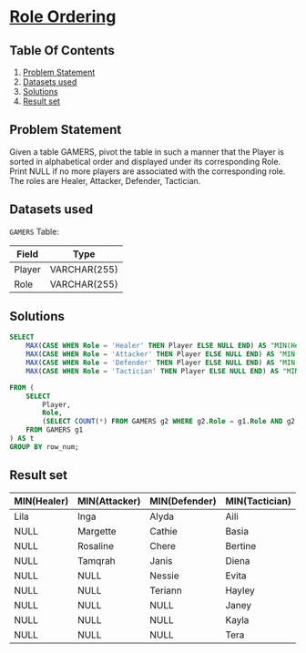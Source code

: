 # [Role Ordering](https://www.interviewbit.com/problems/role-ordering/)

## Table Of Contents
1. [Problem Statement]()
2. [Datasets used]()
3. [Solutions]()
4. [Result set]()

## Problem Statement

Given a table GAMERS, pivot the table in such a manner that the Player is sorted in alphabetical order and displayed under its corresponding Role. Print NULL if no more players are associated with the corresponding role. The roles are Healer, Attacker, Defender, Tactician.

## Datasets used

```GAMERS``` Table:

| Field  | Type         |
| ------ | ------------ |
| Player | VARCHAR(255) |
| Role   | VARCHAR(255) |

## Solutions

```sql
SELECT
    MAX(CASE WHEN Role = 'Healer' THEN Player ELSE NULL END) AS "MIN(Healer)",
    MAX(CASE WHEN Role = 'Attacker' THEN Player ELSE NULL END) AS "MIN(Attacker)"   ,
    MAX(CASE WHEN Role = 'Defender' THEN Player ELSE NULL END) AS "MIN(Defender)",
    MAX(CASE WHEN Role = 'Tactician' THEN Player ELSE NULL END) AS "MIN(Tactician)"

FROM (
    SELECT
        Player,
        Role,
        (SELECT COUNT(*) FROM GAMERS g2 WHERE g2.Role = g1.Role AND g2.Player <= g1.Player) AS row_num
    FROM GAMERS g1
) AS t
GROUP BY row_num;
```

## Result set

| **MIN(Healer)** | **MIN(Attacker)** | **MIN(Defender)** | **MIN(Tactician)** |
| --------------- | ----------------- | ----------------- | ------------------ |
| Lila            | Inga              | Alyda             | Aili               |
| NULL            | Margette          | Cathie            | Basia              |
| NULL            | Rosaline          | Chere             | Bertine            |
| NULL            | Tamqrah           | Janis             | Diena              |
| NULL            | NULL              | Nessie            | Evita              |
| NULL            | NULL              | Teriann           | Hayley             |
| NULL            | NULL              | NULL              | Janey              |
| NULL            | NULL              | NULL              | Kayla              |
| NULL            | NULL              | NULL              | Tera               |